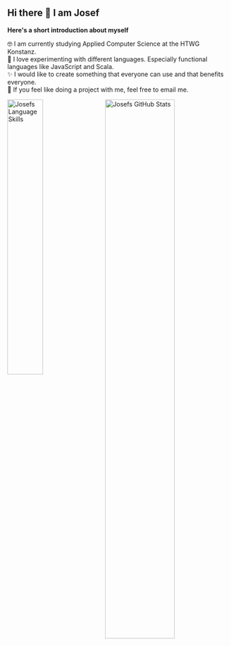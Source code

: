## Hi there 👋 I am Josef

**Here's a short introduction about myself**

🤓 I am currently studying Applied Computer Science at the HTWG Konstanz.\
🔬 I love experimenting with different languages. Especially functional languages like JavaScript and Scala.\
✨ I would like to create something that everyone can use and that benefits everyone.\
🤙 If you feel like doing a project with me, feel free to email me.

<img align="left" width="40%" alt="Josefs Language Skills" src="https://github-readme-stats.vercel.app/api/top-langs?username=jpkmiller&langs_count=9&layout=compact&hide=css,scss,assembly,makefile,html&hide_border=true" />

<img align="right" width="56%" alt="Josefs GitHub Stats" src="https://github-readme-stats.vercel.app/api?username=jpkmiller&show_icons=true&hide_border=true" />






